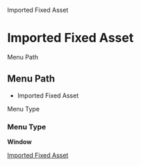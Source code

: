 
Imported Fixed Asset
# Imported Fixed Asset



Menu Path
## Menu Path



- Imported Fixed Asset

Menu Type
### Menu Type

**Window**


[Imported Fixed Asset](../../window-imported-fixed-asset.md)